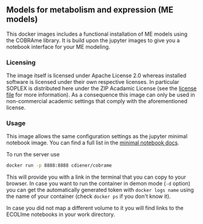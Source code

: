 ## Models for metabolism and expression (ME models)

This docker images includes a functional installation of ME models using the
COBRAme library. It is build upon the jupyter images to give you a notebook
interface for your ME modeling.

### Licensing

The image itself is licensed under Apache License 2.0 whereas installed software
is licensed under their own respective licenses. In particular SOPLEX is distributed
here under the ZIP Acadamic License (see the [license file](soplex_license.txt)
for more information). As a consequence this image can only be used in
non-commercial academic settings that comply with the aforementioned license.

### Usage

This image allows the same configuration settings as the jupyter minimal notebook
image. You can find a full list in the [minimal notebook docs](https://github.com/jupyter/docker-stacks/tree/master/minimal-notebook).

To run the server use

```bash
docker run -p 8888:8888 cdiener/cobrame
```

This will provide you with a link in the terminal that you can copy to your
browser. In case you want to run the container in demon mode (`-d` option)
you can get the automatically generated token with `docker logs name` using
the name of your container (check `docker ps` if you don't know it).

In case you did not map a different volume to it you will find links to the
ECOLIme notebooks in your work directory.

